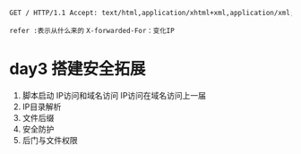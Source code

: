 ```html
GET / HTTP/1.1 Accept: text/html,application/xhtml+xml,application/xml;q=0.9,image/webp,image/apng,*/*;q=0.8,application/signed-exchange;v=b3;q=0.7 Accept-Encoding: gzip, deflate Accept-Language: zh-CN,zh;q=0.9,en;q=0.8,en-GB;q=0.7,en-US;q=0.6 Cache-Control: max-age=0 Connection: keep-alive Cookie: flarum_session=a3HE26iZVU8FHOUbRxNePavoGesf3tBOZ7nmPGYJ; Hm_lvt_59ba54fe32ba67a8e92a8fe8555edc0c=1679922753,1679923592; Hm_lpvt_59ba54fe32ba67a8e92a8fe8555edc0c=1679923592 Host: pan666.net Upgrade-Insecure-Requests: 1 User-Agent: Mozilla/5.0 (Windows NT 10.0; Win64; x64) AppleWebKit/537.36 (KHTML, like Gecko) Chrome/111.0.0.0 Safari/537.36 Edg/111.0.1661.54 dnt: 1 sec-gpc: 1
```
``refer :表示从什么来的``
`X-forwarded-For：变化IP`
# day3 搭建安全拓展
1. 脚本启动
	IP访问和域名访问
		IP访问在域名访问上一届
1. IP目录解析
2. 文件后缀
3. 安全防护
4. 后门与文件权限


